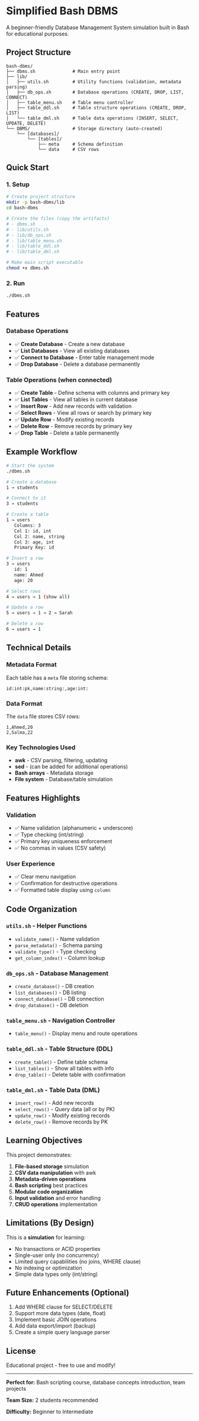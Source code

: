# Simplified Bash DBMS

A beginner-friendly Database Management System simulation built in Bash for educational purposes.

## Project Structure

```
bash-dbms/
├── dbms.sh              # Main entry point
├── lib/
│   ├── utils.sh         # Utility functions (validation, metadata parsing)
│   ├── db_ops.sh        # Database operations (CREATE, DROP, LIST, CONNECT)
│   ├── table_menu.sh    # Table menu controller
│   ├── table_ddl.sh     # Table structure operations (CREATE, DROP, LIST)
│   └── table_dml.sh     # Table data operations (INSERT, SELECT, UPDATE, DELETE)
└── DBMS/                # Storage directory (auto-created)
    └── [databases]/
        └── [tables]/
            ├── meta     # Schema definition
            └── data     # CSV rows
```

## Quick Start

### 1. Setup

```bash
# Create project structure
mkdir -p bash-dbms/lib
cd bash-dbms

# Create the files (copy the artifacts)
# - dbms.sh
# - lib/utils.sh
# - lib/db_ops.sh
# - lib/table_menu.sh
# - lib/table_ddl.sh
# - lib/table_dml.sh

# Make main script executable
chmod +x dbms.sh
```

### 2. Run

```bash
./dbms.sh
```

## Features

### Database Operations

- ✅ **Create Database** - Create a new database
- ✅ **List Databases** - View all existing databases
- ✅ **Connect to Database** - Enter table management mode
- ✅ **Drop Database** - Delete a database permanently

### Table Operations (when connected)

- ✅ **Create Table** - Define schema with columns and primary key
- ✅ **List Tables** - View all tables in current database
- ✅ **Insert Row** - Add new records with validation
- ✅ **Select Rows** - View all rows or search by primary key
- ✅ **Update Row** - Modify existing records
- ✅ **Delete Row** - Remove records by primary key
- ✅ **Drop Table** - Delete a table permanently

## Example Workflow

```bash
# Start the system
./dbms.sh

# Create a database
1 → students

# Connect to it
3 → students

# Create a table
1 → users
   Columns: 3
   Col 1: id, int
   Col 2: name, string
   Col 3: age, int
   Primary Key: id

# Insert a row
3 → users
   id: 1
   name: Ahmed
   age: 20

# Select rows
4 → users → 1 (show all)

# Update a row
5 → users → 1 → 2 → Sarah

# Delete a row
6 → users → 1
```

## Technical Details

### Metadata Format

Each table has a `meta` file storing schema:

```
id:int:pk,name:string:,age:int:
```

### Data Format

The `data` file stores CSV rows:

```
1,Ahmed,20
2,Salma,22
```

### Key Technologies Used

- **awk** - CSV parsing, filtering, updating
- **sed** - (can be added for additional operations)
- **Bash arrays** - Metadata storage
- **File system** - Database/table simulation

## Features Highlights

### Validation

- ✅ Name validation (alphanumeric + underscore)
- ✅ Type checking (int/string)
- ✅ Primary key uniqueness enforcement
- ✅ No commas in values (CSV safety)

### User Experience

- ✅ Clear menu navigation
- ✅ Confirmation for destructive operations
- ✅ Formatted table display using `column`

## Code Organization

### `utils.sh` - Helper Functions

- `validate_name()` - Name validation
- `parse_metadata()` - Schema parsing
- `validate_type()` - Type checking
- `get_column_index()` - Column lookup

### `db_ops.sh` - Database Management

- `create_database()` - DB creation
- `list_databases()` - DB listing
- `connect_database()` - DB connection
- `drop_database()` - DB deletion

### `table_menu.sh` - Navigation Controller

- `table_menu()` - Display menu and route operations

### `table_ddl.sh` - Table Structure (DDL)

- `create_table()` - Define table schema
- `list_tables()` - Show all tables with info
- `drop_table()` - Delete table with confirmation

### `table_dml.sh` - Table Data (DML)

- `insert_row()` - Add new records
- `select_rows()` - Query data (all or by PK)
- `update_row()` - Modify existing records
- `delete_row()` - Remove records by PK

## Learning Objectives

This project demonstrates:

1. **File-based storage** simulation
2. **CSV data manipulation** with awk
3. **Metadata-driven operations**
4. **Bash scripting** best practices
5. **Modular code organization**
6. **Input validation** and error handling
7. **CRUD operations** implementation

## Limitations (By Design)

This is a **simulation** for learning:

- No transactions or ACID properties
- Single-user only (no concurrency)
- Limited query capabilities (no joins, WHERE clause)
- No indexing or optimization
- Simple data types only (int/string)

## Future Enhancements (Optional)

1. Add WHERE clause for SELECT/DELETE
2. Support more data types (date, float)
3. Implement basic JOIN operations
4. Add data export/import (backup)
5. Create a simple query language parser

## License

Educational project - free to use and modify!

---

**Perfect for:** Bash scripting course, database concepts introduction, team projects

**Team Size:** 2 students recommended

**Difficulty:** Beginner to Intermediate
